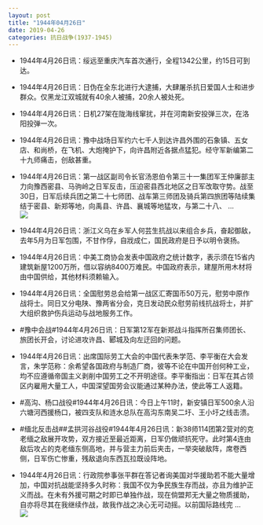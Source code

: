 ```yaml
---
layout: post
title: "1944年04月26日"
date: 2019-04-26
categories: 抗日战争(1937-1945)
---
```


<meta name="referrer" content="no-referrer" />

- 1944年4月26日讯：绥远至重庆汽车首次通行，全程1342公里，约15日可到达。 

- 1944年4月26日讯：日伪在全东北进行大逮捕，大肆屠杀抗日爱国人士和进步群众。仅黑龙江双城就有40余人被捕，20余人被处死。 

- 1944年4月26日讯：日机27架在陇海线窜扰，并在河南新安投弹三次，在洛阳投弹一次。 

- 1944年4月26日讯：豫中战场日军约六七千人到达许昌外围的石象镇、五女店、和尚桥，在飞机、大炮掩护下，向许昌附近各据点猛犯。经守军新编第二十九师痛击，创敌甚重。 

- 1944年4月26日讯：第一战区副司令长官汤恩伯令第三十一集团军王仲廉部主力向豫西密县、马驹岭之日军反击，压迫密县西北地区之日军改取守势。战至30日，日军后续兵团之第二十七师团、战车第三师团及骑兵第四旅团等陆续集结于密县、新郑等地，向禹县、许昌、襄城等地猛攻，与第二十八、 ... <br/><img src="https://wx3.sinaimg.cn/large/aca367d8ly1g2g7rs0acuj20c80903yj.jpg" />

- 1944年4月26日讯：浙江义乌在乡军人何芸生抗战以来组合乡兵，奋起御敌，去年5月为日军包围，不甘作俘，自戕成仁，国民政府是日予以明令褒扬。 

- 1944年4月26日讯：中美工商协会发表中国政府之统计数字，表示须在15省内建筑新屋1200万所，借以容纳8400万难民。中国政府表示，建屋所用木材将由中国供给，其他材料须赖输入。 

- 1944年4月26日讯：全国慰劳总会给第一战区汇寄国币50万元，慰劳中原作战将士。同日又分电陕、豫两省分会，克日发动民众慰劳前线抗战将士，并扩大组织救护伤兵运动与战地服务工作。 

- #豫中会战#1944年4月26日讯：日军第12军在新郑战斗指挥所召集师团长、旅团长开会，讨论进攻许昌、郾城及向左迂回的问题。 

- 1944年4月26日讯：出席国际劳工大会的中国代表朱学范、李平衡在大会发言，朱学范称：余希望各国政府与制造厂商，彼等不论在中国开创何种工业，均不应遵循帝国主义剥削中国劳工之不开明途径。李平衡指出：日军在其占领区内雇用大量工人，中国深望国劳会议能通过某种办法，使此等工人返籍。 

- #高沟、杨口战役#1944年4月26日讯：今日上午11时，新安镇日军500余人沿六塘河西援杨口，被四支队和涟水总队在高沟东南吴二圩、王小圩之线击溃。 

- #缅北反击战##孟拱河谷战役#1944年4月26日讯：新38师114团第2营对的克老缅之敌展开攻势，双方接近至最近距离，日军仍做顽抗死守。此时第4连由敌后攻占的克老缅东侧高地，并与营主力前后夹击，一举突破敌阵，席卷西侧，日军伤亡惨重，残敌退向东西瓦拉既设阵地。 

- 1944年4月26日讯：行政院参事张平群在答记者询美国对华援助若不能大量增加，中国对抗战能坚持多久时称：我国不仅为争民族生存而战，亦且为维护正义而战。在未有外援可期之时即已单独作战，现在倘盟邦无大量之物质援助，自亦将尽其在我继续作战，故我作战之决心无可动摇。以前国际路线完 ... <br/><img src="https://wx4.sinaimg.cn/large/aca367d8ly1g2fooyf4dyj20c8090aa3.jpg" />

